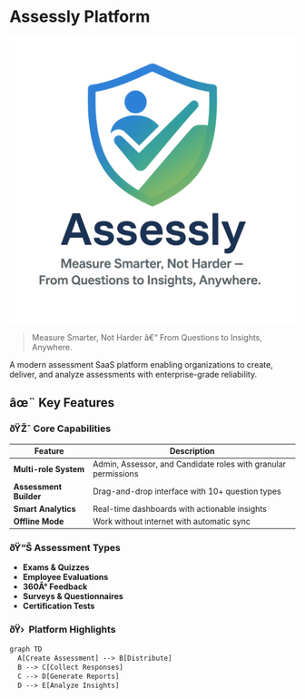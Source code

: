 # Assessly Platform

![Assessly Platform Logo](public/logo32.png)

> Measure Smarter, Not Harder â€“ From Questions to Insights, Anywhere.

A modern assessment SaaS platform enabling organizations to create, deliver, and analyze assessments with enterprise-grade reliability.

## âœ¨ Key Features

### ðŸŽ¯ Core Capabilities
| Feature | Description |
|---------|-------------|
| **Multi-role System** | Admin, Assessor, and Candidate roles with granular permissions |
| **Assessment Builder** | Drag-and-drop interface with 10+ question types |
| **Smart Analytics** | Real-time dashboards with actionable insights |
| **Offline Mode** | Work without internet with automatic sync |

### ðŸ“Š Assessment Types
- **Exams & Quizzes**
- **Employee Evaluations**
- **360Â° Feedback**
- **Surveys & Questionnaires**
- **Certification Tests**

### ðŸ›  Platform Highlights
```mermaid
graph TD
  A[Create Assessment] --> B[Distribute]
  B --> C[Collect Responses]
  C --> D[Generate Reports]
  D --> E[Analyze Insights]
